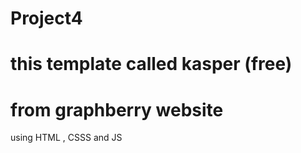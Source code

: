 # Project4
# this template called kasper (free)
# from graphberry website

using HTML , CSSS and JS

